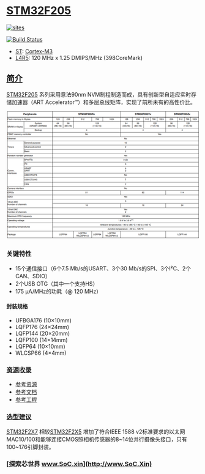 ﻿# [STM32F205](https://github.com/SoCXin/STM32F205)

[![sites](http://182.61.61.133/link/resources/SoC.png)](http://www.SoC.Xin)

[![Build Status](https://github.com/SoCXin/STM32F205/workflows/src/badge.svg)](https://github.com/SoCXin/STM32F205/actions/workflows/src.yml)

* [ST](https://www.st.com/zh/): [Cortex-M3](https://github.com/SoCXin/Cortex)
* [L4R5](https://github.com/SoCXin/Level): 120 MHz x 1.25 DMIPS/MHz (398CoreMark)

## [简介](https://github.com/SoCXin/STM32F205/wiki)

[STM32F205](https://github.com/SoCXin/STM32F205) 系列采用意法90nm NVM制程制造而成，具有创新型自适应实时存储加速器（ART Accelerator™）和多层总线矩阵，实现了前所未有的高性价比。

[![sites](docs/STM32F205.png)](https://www.st.com/content/st_com/zh/products/microcontrollers-microprocessors/stm32-32-bit-arm-cortex-mcus/stm32-high-performance-mcus/stm32f2-series/stm32f2x5.html)

### 关键特性

* 15个通信接口（6个7.5 Mb/s的USART、3个30 Mb/s的SPI、3个I²C、2个CAN、SDIO）
* 2个USB OTG（其中一个支持HS）
* 175 µA/MHz的功耗（@ 120 MHz）

#### 封装规格

* UFBGA176 (10×10mm)
* LQFP176 (24×24mm)
* LQFP144 (20×20mm)
* LQFP100 (14×14mm)
* LQFP64 (10×10mm)
* WLCSP66 (4×4mm)

### [资源收录](https://github.com/SoCXin)

* [参考资源](src/)
* [参考文档](docs/)
* [参考工程](project/)

### [选型建议](https://github.com/SoCXin)

[STM32F2X7](https://www.st.com/content/st_com/zh/products/microcontrollers-microprocessors/stm32-32-bit-arm-cortex-mcus/stm32-high-performance-mcus/stm32f2-series/stm32f2x7.html) 相较[STM32F2X5](https://github.com/SoCXin/STM32F205) 增加了符合IEEE 1588 v2标准要求的以太网MAC10/100和能够连接CMOS照相机传感器的8~14位并行摄像头接口，只有100~176引脚封装。

### [探索芯世界 www.SoC.xin](http://www.SoC.Xin)
